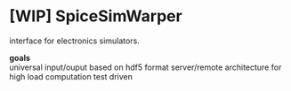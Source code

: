 # [WIP] SpiceSimWarper

interface for electronics simulators.

**goals**\
universal input/ouput
based on hdf5 format
server/remote architecture for high load computation
test driven
